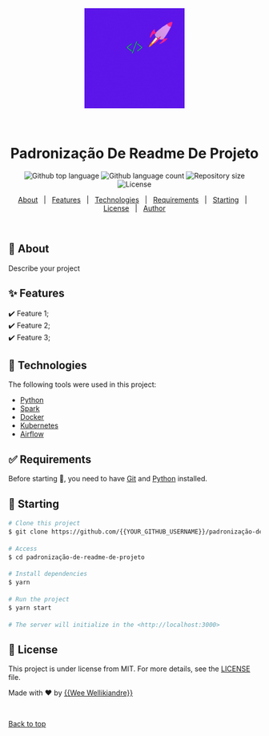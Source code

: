 <div align="center" id="top"> 
  <a href="https://www.linkedin.com/in/wellikiandre/">
    <img src="img/Wellikiandre_weeDevelop.gif" alt="Fundamentos De Engenharia De Dados" width="200px" /> 
</a>

  &#xa0;

  <!-- <a href="https://www.linkedin.com/in/wellikiandre/">LinkdeIn</a> -->
</div>

<h1 align="center">Padronização De Readme De Projeto</h1>

<p align="center">
  <img alt="Github top language" src="https://img.shields.io/github/languages/top/{{YOUR_GITHUB_USERNAME}}/padronização-de-readme-de-projeto?color=56BEB8">

  <img alt="Github language count" src="https://img.shields.io/github/languages/count/{{YOUR_GITHUB_USERNAME}}/padronização-de-readme-de-projeto?color=56BEB8">

  <img alt="Repository size" src="https://img.shields.io/github/repo-size/{{YOUR_GITHUB_USERNAME}}/padronização-de-readme-de-projeto?color=56BEB8">

  <img alt="License" src="https://img.shields.io/github/license/{{YOUR_GITHUB_USERNAME}}/padronização-de-readme-de-projeto?color=56BEB8">

  <!-- <img alt="Github issues" src="https://img.shields.io/github/issues/{{YOUR_GITHUB_USERNAME}}/padronização-de-readme-de-projeto?color=56BEB8" /> -->

  <!-- <img alt="Github forks" src="https://img.shields.io/github/forks/{{YOUR_GITHUB_USERNAME}}/padronização-de-readme-de-projeto?color=56BEB8" /> -->

  <!-- <img alt="Github stars" src="https://img.shields.io/github/stars/{{YOUR_GITHUB_USERNAME}}/padronização-de-readme-de-projeto?color=56BEB8" /> -->
</p>

<!-- Status -->

<!-- <h4 align="center"> 
	🚧  Padronização De Readme De Projeto 🚀 Under construction...  🚧
</h4> 


<hr> -->

<p align="center">
  <a href="#dart-about">About</a> &#xa0; | &#xa0; 
  <a href="#sparkles-features">Features</a> &#xa0; | &#xa0;
  <a href="#rocket-technologies">Technologies</a> &#xa0; | &#xa0;
  <a href="#white_check_mark-requirements">Requirements</a> &#xa0; | &#xa0;
  <a href="#checkered_flag-starting">Starting</a> &#xa0; | &#xa0;
  <a href="#memo-license">License</a> &#xa0; | &#xa0;
  <a href="https://github.com/{{YOUR_GITHUB_USERNAME}}" target="_blank">Author</a>
</p>

<br>

## :dart: About ##

Describe your project

## :sparkles: Features ##

:heavy_check_mark: Feature 1;\
:heavy_check_mark: Feature 2;\
:heavy_check_mark: Feature 3;

## :rocket: Technologies ##

The following tools were used in this project:

- [Python](https://www.python.org/)
- [Spark](https://spark.apache.org/)
- [Docker](https://www.docker.com/)
- [Kubernetes](https://kubernetes.io/pt-br/)
- [Airflow](https://airflow.apache.org/)

## :white_check_mark: Requirements ##

Before starting :checkered_flag:, you need to have [Git](https://git-scm.com) and [Python](https://nodejs.org/en/) installed.

## :checkered_flag: Starting ##

```bash
# Clone this project
$ git clone https://github.com/{{YOUR_GITHUB_USERNAME}}/padronização-de-readme-de-projeto

# Access
$ cd padronização-de-readme-de-projeto

# Install dependencies
$ yarn

# Run the project
$ yarn start

# The server will initialize in the <http://localhost:3000>
```

## :memo: License ##

This project is under license from MIT. For more details, see the [LICENSE](LICENSE.md) file.


Made with :heart: by <a href="https://www.linkedin.com/in/wellikiandre/" target="_blank">{{Wee Wellikiandre}}</a>

&#xa0;

<a href="#top">Back to top</a>
